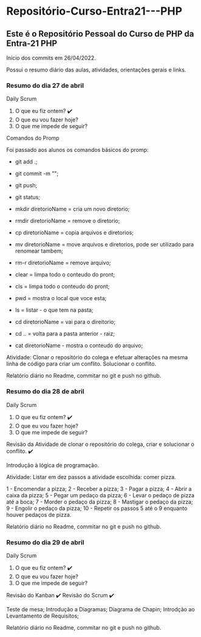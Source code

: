 # Repositório-Curso-Entra21---PHP
## Este é o Repositório Pessoal do Curso de PHP da Entra-21 PHP

Início dos commits em 26/04/2022.

Possui o resumo diário das aulas, atividades, orientações gerais e links.

### Resumo do dia 27 de abril


Daily Scrum

1. O que eu fiz ontem? :heavy_check_mark:
2. O que eu vou fazer hoje?
3. O que me impede de seguir?

Comandos do Promp

Foi passado aos alunos os comandos básicos do promp:



- git add .;
- git commit -m "";
- git push;

- git status;
- mkdir diretorioName = cria um novo diretorio;
- rmdir diretorioName = remove o diretorio;
- cp diretorioName = copia arquivos e diretorios;
- mv diretorioName = move arquivos e diretorios, pode ser utilizado para
renomear tambem;
- rm-r diretorioName = remove arquivo;
- clear = limpa todo o conteudo do pront;
- cls = limpa todo o conteudo do pront;
- pwd = mostra o local que voce esta;
- ls = listar - o que tem na pasta;
- cd diretorioName = vai para o direitorio;
- cd .. = volta para a pasta anterior - raiz;
- cat diretorioName - mostra o conteudo do arquivo;

Atividade: Clonar o repositório do colega e efetuar alterações na mesma linha de código para criar um conflito. Solucionar o conflito.


Relatório diário no Readme, commitar no git e push no github.




### Resumo do dia 28 de abril


Daily Scrum

1. O que eu fiz ontem? :heavy_check_mark:
2. O que eu vou fazer hoje?
3. O que me impede de seguir?


Revisão da Atividade de clonar o repositório do colega, criar e solucionar o conflito. :heavy_check_mark:

Introdução à lógica de programação.

Atividade: Listar em dez passos a atividade escolhida: comer pizza.

1 - Encomendar a pizza;
2 - Receber a pizza;
3 - Pagar a pizza;
4 - Abrir a caixa da pizza;
5 - Pegar um pedaço da pizza;
6 - Levar o pedaço de pizza até a boca;
7 - Morder o pedaço da pizza;
8 - Mastigar o pedaço da pizza;
9 - Engolir o pedaço da pizza;
10 - Repetir os passos 5 até o 9 enquanto houver pedaços de pizza.

Relatório diário no Readme, commitar no git e push no github.

### Resumo do dia 29 de abril


Daily Scrum

1. O que eu fiz ontem? :heavy_check_mark:
2. O que eu vou fazer hoje?
3. O que me impede de seguir?


Revisão do Kanban :heavy_check_mark:
Revisão do Scrum :heavy_check_mark:

Teste de mesa;
Introdução a Diagramas;
Diagrama de Chapin;
Introdção ao Levantamento de Requisitos;

Relatório diário no Readme, commitar no git e push no github.

